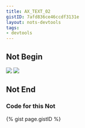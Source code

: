 ```yaml
---
title: AX_TEXT_02
gistID: 7afd836ce46ccdf3131e
layout: nots-devtools
tags:
- devtools
---
```


<h2 aria-describedby="{{ page.gistID }}">Not Begin</h2>
<div class="rendered-not">
<!-- Bad: no alternative content provided for informative image -->
<img src="stateDiagram.jpg">

<!-- Bad: presentational image may not be hidden from assistive technology -->
<img src="horizontalLine.jpg">
</div> <!-- rendered-not -->

<h2 aria-describedby="{{ page.gistID }}">Not End</h2>

<h3 aria-describedby="{{ page.gistID }}">Code for this Not</h3>
{% gist page.gistID %}